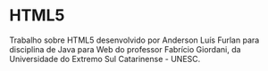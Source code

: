 # HTML5

Trabalho sobre HTML5 desenvolvido por Anderson Luís Furlan para disciplina de Java para Web do professor Fabrício Giordani, da Universidade do Extremo Sul Catarinense - UNESC.
